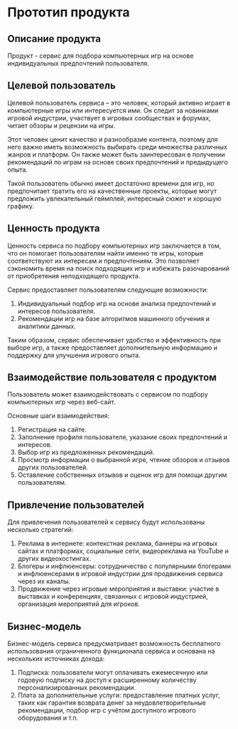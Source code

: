 # Прототип продукта

## Описание продукта

Продукт - сервис для подбора компьютерных игр на основе индивидуальных предпочтений пользователя.

## Целевой пользователь

Целевой пользователь сервиса – это человек, который активно играет в компьютерные игры или интересуется ими. Он следит за новинками игровой индустрии, участвует в игровых сообществах и форумах, читает обзоры и рецензии на игры.

Этот человек ценит качество и разнообразие контента, поэтому для него важно иметь возможность выбирать среди множества различных жанров и платформ. Он также может быть заинтересован в получении рекомендаций по играм на основе своих предпочтений и предыдущего опыта.

Такой пользователь обычно имеет достаточно времени для игр, но предпочитает тратить его на качественные проекты, которые могут предложить увлекательный геймплей, интересный сюжет и хорошую графику.

## Ценность продукта

Ценность сервиса по подбору компьютерных игр заключается в том, что он помогает пользователям найти именно те игры, которые соответствуют их интересам и предпочтениям. Это позволяет сэкономить время на поиск подходящих игр и избежать разочарований от приобретения неподходящего продукта.

Сервис предоставляет пользователям следующие возможности:

1. Индивидуальный подбор игр на основе анализа предпочтений и интересов пользователя.
1. Рекомендации игр на базе алгоритмов машинного обучения и аналитики данных.

Таким образом, сервис обеспечивает удобство и эффективность при выборе игр, а также предоставляет дополнительную информацию и поддержку для улучшения игрового опыта.

## Взаимодействие пользователя с продуктом

Пользователь может взаимодействовать с сервисом по подбору компьютерных игр через веб-сайт.

Основные шаги взаимодействия:

1. Регистрация на сайте.
1. Заполнение профиля пользователя, указание своих предпочтений и интересов.
1. Выбор игр из предложенных рекомендаций.
1. Просмотр информации о выбранной игре, чтение обзоров и отзывов других пользователей.
1. Оставление собственных отзывов и оценок игр для помощи другим пользователям.

## Привлечение пользователей

Для привлечения пользователей к сервису будут использованы несколько стратегий:

1. Реклама в интернете: контекстная реклама, баннеры на игровых сайтах и платформах, социальные сети, видеореклама на YouTube и других видеохостингах.
1. Блогеры и инфлюенсеры: сотрудничество с популярными блогерами и инфлюенсерами в игровой индустрии для продвижения сервиса через их каналы.
1. Продвижение через игровые мероприятия и выставки: участие в выставках и конференциях, связанных с игровой индустрией, организация мероприятий для игроков.

## Бизнес-модель

Бизнес-модель сервиса предусматривает возможность бесплатного использования ограниченного функционала сервиса и основана на нескольких источниках дохода:

1. Подписка: пользователи могут оплачивать ежемесячную или годовую подписку на доступ к расширенному количеству персонализированных рекомендации.
1. Плата за дополнительные услуги: предоставление платных услуг, таких как гарантия возврата денег за неудовлетворительные рекомендации, подбор игр с учётом доступного игрового оборудования и т.п.
